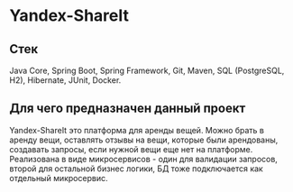 # Yandex-ShareIt

## Стек

Java Core, Spring Boot, Spring Framework, Git, Maven, SQL (PostgreSQL, H2), Hibernate, JUnit, Docker.

## Для чего предназначен данный проект
Yandex-ShareIt это платформа для аренды вещей. Можно брать в аренду вещи, оставлять отзывы на вещи, которые были арендованы, создавать запросы, если нужной вещи еще нет на платформе. Реализована в виде микросервисов - один для валидации запросов, второй для остальной бизнес логики, БД тоже подключается как отдельный микросервис.

